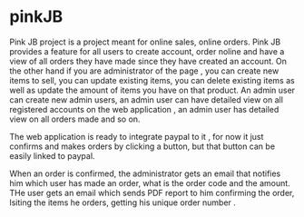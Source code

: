# pinkJB

Pink JB project is a project meant for online sales, online orders. Pink JB provides a feature for all users to create account, order noline and have a view of all orders they have made since they have created an account. 
On the other hand if you are administrator of the page , you can create new items to sell, you can update existing items, you can delete existing items as well as update the amount of items you have on that product. An admin user can create new admin users, an admin user can have detailed view on all registered accounts on the web application , an admin user has detailed view on all orders made and so on.

The web application is ready to integrate paypal to it , for now it just confirms and makes orders by clicking a button, but that button can be easily linked to paypal. 

When an order is confirmed, the administrator gets an email that notifies him which user has made an order, what is the order code and the amount. THe user gets an email which sends PDF report to him confirming the order, lsiting the items he orders, getting his unique order number .


